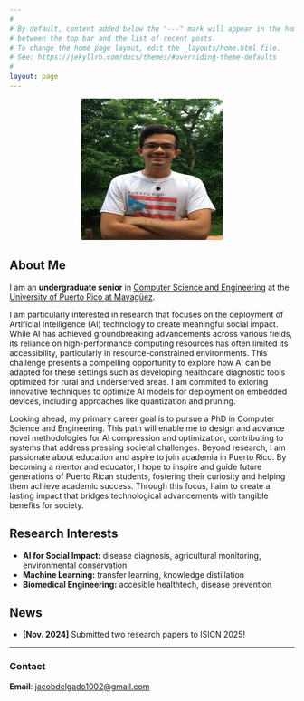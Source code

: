 ```yaml
---
#
# By default, content added below the "---" mark will appear in the home page
# between the top bar and the list of recent posts.
# To change the home page layout, edit the _layouts/home.html file.
# See: https://jekyllrb.com/docs/themes/#overriding-theme-defaults
#
layout: page
---
```


<!-- <div style="text-align: center;">
    <img src="assets/images/profile.jpg" 
         alt="Jacob Delgado Home" 
         width="250" 
         height="250"
         style="border-radius: 50%; /* Makes the image circular */
                object-fit: cover; /* Ensures the image fills the circle properly */
                border: 3px solid #f0f0f0; /* Optional: adds a light border */
                box-shadow: 0 4px 8px rgba(0,0,0,0.1); /* Optional: adds subtle shadow */">
</div> -->

<div style="text-align: center;">
    <img src="assets/images/Jacob_profile_pic.jpg" alt="Jacob Delgado Home" width="250" height="250">
</div>

## About Me

I am an **undergraduate senior** in [Computer Science and Engineering](https://www.uprm.edu/cse/) at the [University of Puerto Rico at Mayagüez](https://www.uprm.edu/). 

I am particularly interested in research that focuses on the deployment of Artificial Intelligence (AI) technology to create meaningful social impact. While AI has achieved groundbreaking advancements across various fields, its reliance on high-performance computing resources has often limited its accessibility, particularly in resource-constrained environments. This challenge presents a compelling opportunity to explore how AI can be adapted for these settings such as developing healthcare diagnostic tools optimized for rural and underserved areas. I am commited to exloring innovative techniques to optimize AI models for deployment on embedded devices, including approaches like quantization and pruning.

Looking ahead, my primary career goal is to pursue a PhD in Computer Science and Engineering. This path will enable me to design and advance novel methodologies for AI compression and optimization, contributing to systems that address pressing societal challenges. Beyond research, I am passionate about education and aspire to join academia in Puerto Rico. By becoming a mentor and educator, I hope to inspire and guide future generations of Puerto Rican students, fostering their curiosity and helping them achieve academic success. Through this focus, I aim to create a lasting impact that bridges technological advancements with tangible benefits for society.

## Research Interests

- **AI for Social Impact:** disease diagnosis, agricultural monitoring, environmental conservation
- **Machine Learning:** transfer learning, knowledge distillation
- **Biomedical Engineering:** accesible healthtech, disease prevention

## News

- **[Nov. 2024]** Submitted two research papers to ISICN 2025!

---

### Contact

**Email**: [jacobdelgado1002@gmail.com](mailto:jacobdelgado1002@gmail.com)

